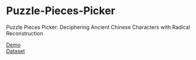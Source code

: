 # Puzzle-Pieces-Picker
Puzzle Pieces Picker: Deciphering Ancient Chinese Characters with Radical Reconstruction 

[Demo](http://vlrlabmonkey.xyz:7684)  
[Dataset](https://figshare.com/s/c5eedcb5069c10a08830)

<!-- ## Radical_Decomposition
```bash
conda create --name Decomposition python=3.9
conda activate Decomposition
conda install pytorch==1.12.1 torchvision==0.13.1 torchaudio==0.12.1 cudatoolkit=11.3 -c pytorch
cd ./Radical_Decomposition/
pip install -r requirements.txt
cd ./sam-hq-main/ 
pip install -e .

```
```bash
cd sam
python sam.py
cd ..
```
```bash
cd opencv
python opencv.py
cd ..
```
```bash
python build_dataset.py
python cut.py
python mocodataset.py
python feature.py
python filter.py
```
## Radical_Reconstruction
```bash
conda create -n Reconstruction python=3.8 -y
conda activate Reconstruction
pip install torch==1.12.1+cu113 torchvision==0.13.1+cu113 torchaudio==0.12.1 --extra-index-url https://download.pytorch.org/whl/cu113
cd ./Radical_Reconstruction/
pip install -r requirements.txt
pip install nltk==3.8.1

```
```bash
cd Dataset_Generation
python Deciphering_dataset.py
python -u main.py | tee log/Deciphering_dataset/OBS_train.log

``` -->